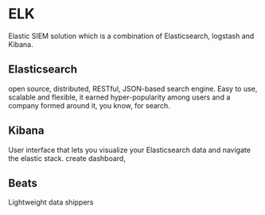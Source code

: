 # ELK
Elastic SIEM solution which is a combination of Elasticsearch, logstash and Kibana. 



## Elasticsearch
open source, distributed, RESTful, JSON-based search engine. Easy to use, scalable and flexible, it earned hyper-popularity among users and a company formed around it, you know, for search.

## Kibana 
User interface that lets you visualize your Elasticsearch data and navigate the elastic stack. create dashboard, 

## Beats
Lightweight data shippers 